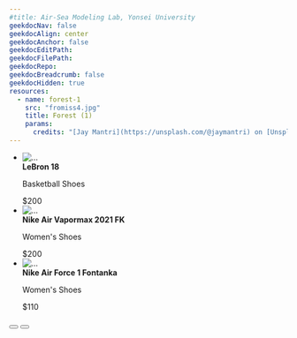 ```yaml
---
#title: Air-Sea Modeling Lab, Yonsei University
geekdocNav: false
geekdocAlign: center
geekdocAnchor: false
geekdocEditPath:
geekdocFilePath:
geekdocRepo:
geekdocBreadcrumb: false
geekdocHidden: true
resources:
  - name: forest-1
    src: "fromiss4.jpg"
    title: Forest (1)
    params:
      credits: "[Jay Mantri](https://unsplash.com/@jaymantri) on [Unsplash](https://unsplash.com/s/photos/forest)"
---
```

<div class="swiffy-slider slider-item-show3 slider-item-reveal slider-nav-dark slider-nav-outside-expand">
  <ul class="slider-container py-4" id="slider2">
    <li>
      <div class="card shadow h-100">
        <div class="ratio ratio-1x1">
          <img src="/images/fromiss.jpg" class="card-img-top" loading="lazy" alt="...">
        </div>
        <div class="card-body d-flex flex-column flex-md-row">
          <div class="flex-grow-1">
            <strong>LeBron 18</strong>
            <p class="card-text">Basketball Shoes</p>
          </div>
          <div class="px-md-2">$200</div>
        </div>
      </div>
    </li>
    <li>
      <div class="card shadow h-100">
        <div class="ratio ratio-1x1">
          <img src="/images/fromiss2.jpg" class="card-img-top" loading="lazy" alt="...">
        </div>
        <div class="card-body d-flex flex-column flex-md-row">
          <div class="flex-grow-1">
            <strong>Nike Air Vapormax 2021 FK</strong>
            <p class="card-text">Women's Shoes</p>
          </div>
          <div class="px-md-2">$200</div>
        </div>
      </div>
    </li>
    <li>
      <div class="card shadow h-100">
        <div class="ratio ratio-1x1">
          <img src="/images/fromiss3.jpg" class="card-img-top" loading="lazy" alt="...">
        </div>
        <div class="card-body d-flex flex-column flex-md-row">
          <div class="flex-grow-1">
            <strong>Nike Air Force 1 Fontanka</strong>
            <p class="card-text">Women's Shoes</p>
          </div>
          <div class="px-md-2">$110</div>
        </div>
      </div>
    </li>
  </ul>

  <button type="button" class="slider-nav"></button>
  <button type="button" class="slider-nav slider-nav-next"></button>
</div>

